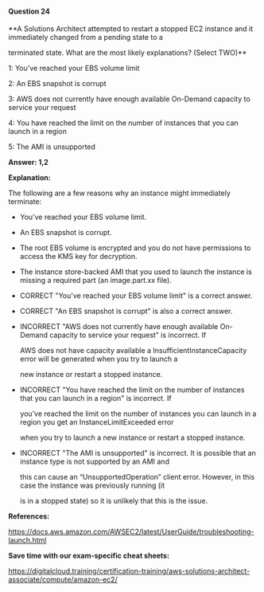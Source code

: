 #### Question  24


**A Solutions Architect attempted to restart a stopped EC2 instance and it immediately changed from a pending state to a

terminated state. What are the most likely explanations? (Select TWO)**


1: You've reached your EBS volume limit


2: An EBS snapshot is corrupt


3: AWS does not currently have enough available On-Demand capacity to service your request


4: You have reached the limit on the number of instances that you can launch in a region


5: The AMI is unsupported


**Answer: 1,2**


**Explanation:**


The following are a few reasons why an instance might immediately terminate:


- You’ve reached your EBS volume limit.

- An EBS snapshot is corrupt.

- The root EBS volume is encrypted and you do not have permissions to access the KMS key for decryption.

- The instance store-backed AMI that you used to launch the instance is missing a required part (an image.part.xx file).


- CORRECT "You've reached your EBS volume limit" is a correct answer.


- CORRECT "An EBS snapshot is corrupt" is also a correct answer.


- INCORRECT "AWS does not currently have enough available On-Demand capacity to service your request" is incorrect. If

  AWS does not have capacity available a InsufficientInstanceCapacity error will be generated when you try to launch a

  new instance or restart a stopped instance.


- INCORRECT "You have reached the limit on the number of instances that you can launch in a region" is incorrect. If

  you’ve reached the limit on the number of instances you can launch in a region you get an InstanceLimitExceeded error

  when you try to launch a new instance or restart a stopped instance.


- INCORRECT "The AMI is unsupported" is incorrect. It is possible that an instance type is not supported by an AMI and

  this can cause an “UnsupportedOperation” client error. However, in this case the instance was previously running (it

  is in a stopped state) so it is unlikely that this is the issue.


**References:**


https://docs.aws.amazon.com/AWSEC2/latest/UserGuide/troubleshooting-launch.html


**Save time with our exam-specific cheat sheets:**


https://digitalcloud.training/certification-training/aws-solutions-architect-associate/compute/amazon-ec2/

